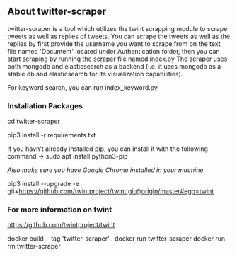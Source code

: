 ## About twitter-scraper

twitter-scraper is a tool which utilizes the twint scrapping module to scrape tweets as well as replies of tweets. You can scrape the tweets as well as the replies by first provide the username you want to scrape from on the text file named 'Document' located under Authentication folder, then you can start scraping by running the scraper file named index.py
The scraper uses both mongodb and elasticsearch as a backend (i.e. it uses mongodb as a stable db and elasticsearch for its visualization capabilities).

For keyword search, you can run index_keyword.py

### Installation Packages
cd twitter-scraper

pip3 install -r requirements.txt

If you havn't already installed pip, you can install it with the following command -> 
sudo apt install python3-pip

_Also make sure you have Google Chrome installed in your machine_

pip3 install --upgrade -e git+https://github.com/twintproject/twint.git@origin/master#egg=twint

### For more information on twint

https://github.com/twintproject/twint

docker build --tag 'twitter-scraper' .
docker run twitter-scraper
docker run -rm twitter-scraper
